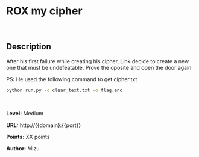 # ROX my cipher

<br>

## Description

After his first failure while creating his cipher, Link decide to create a new one that must be undefeatable. Prove the oposite and open the door again.

PS: He used the following command to get cipher.txt

```sh
python run.py -c clear_text.txt -o flag.enc
```

<br>

**Level:** Medium

**URL:** http://{{domain}:{{port}}

**Points:** XX points

**Author:** Mizu
